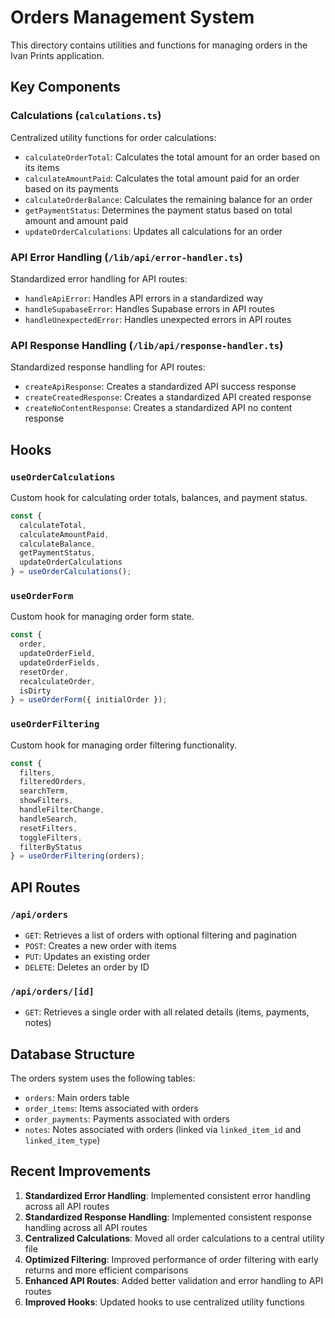 # Orders Management System

This directory contains utilities and functions for managing orders in the Ivan Prints application.

## Key Components

### Calculations (`calculations.ts`)

Centralized utility functions for order calculations:

- `calculateOrderTotal`: Calculates the total amount for an order based on its items
- `calculateAmountPaid`: Calculates the total amount paid for an order based on its payments
- `calculateOrderBalance`: Calculates the remaining balance for an order
- `getPaymentStatus`: Determines the payment status based on total amount and amount paid
- `updateOrderCalculations`: Updates all calculations for an order

### API Error Handling (`/lib/api/error-handler.ts`)

Standardized error handling for API routes:

- `handleApiError`: Handles API errors in a standardized way
- `handleSupabaseError`: Handles Supabase errors in API routes
- `handleUnexpectedError`: Handles unexpected errors in API routes

### API Response Handling (`/lib/api/response-handler.ts`)

Standardized response handling for API routes:

- `createApiResponse`: Creates a standardized API success response
- `createCreatedResponse`: Creates a standardized API created response
- `createNoContentResponse`: Creates a standardized API no content response

## Hooks

### `useOrderCalculations`

Custom hook for calculating order totals, balances, and payment status.

```typescript
const {
  calculateTotal,
  calculateAmountPaid,
  calculateBalance,
  getPaymentStatus,
  updateOrderCalculations
} = useOrderCalculations();
```

### `useOrderForm`

Custom hook for managing order form state.

```typescript
const {
  order,
  updateOrderField,
  updateOrderFields,
  resetOrder,
  recalculateOrder,
  isDirty
} = useOrderForm({ initialOrder });
```

### `useOrderFiltering`

Custom hook for managing order filtering functionality.

```typescript
const {
  filters,
  filteredOrders,
  searchTerm,
  showFilters,
  handleFilterChange,
  handleSearch,
  resetFilters,
  toggleFilters,
  filterByStatus
} = useOrderFiltering(orders);
```

## API Routes

### `/api/orders`

- `GET`: Retrieves a list of orders with optional filtering and pagination
- `POST`: Creates a new order with items
- `PUT`: Updates an existing order
- `DELETE`: Deletes an order by ID

### `/api/orders/[id]`

- `GET`: Retrieves a single order with all related details (items, payments, notes)

## Database Structure

The orders system uses the following tables:

- `orders`: Main orders table
- `order_items`: Items associated with orders
- `order_payments`: Payments associated with orders
- `notes`: Notes associated with orders (linked via `linked_item_id` and `linked_item_type`)

## Recent Improvements

1. **Standardized Error Handling**: Implemented consistent error handling across all API routes
2. **Standardized Response Handling**: Implemented consistent response handling across all API routes
3. **Centralized Calculations**: Moved all order calculations to a central utility file
4. **Optimized Filtering**: Improved performance of order filtering with early returns and more efficient comparisons
5. **Enhanced API Routes**: Added better validation and error handling to API routes
6. **Improved Hooks**: Updated hooks to use centralized utility functions
